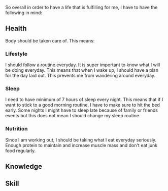 So overall in order to have a life that is fulfilling for me, I have to have the following in mind:

## Health
Body should be taken care of. This means:
### Lifestyle
I should follow a routine everyday. It is super important to know what I will be doing everyday. This means that when I wake up, I should have a plan for the day laid out. This prevents me from wandering around everyday.
### Sleep
I need to have minimum of 7 hours of sleep every night. This means that if I want to stick to a good morning routine, I have to make sure to hit the bed early. Some nights I might have to sleep late because of family or friends events but this does not mean I should change my sleep routine.
### Nutrition
Since I am working out, I should be taking what I eat everyday seriously. Enough protein to maintain and increase muscle mass and don't eat junk food regularly.

## Knowledge

## Skill